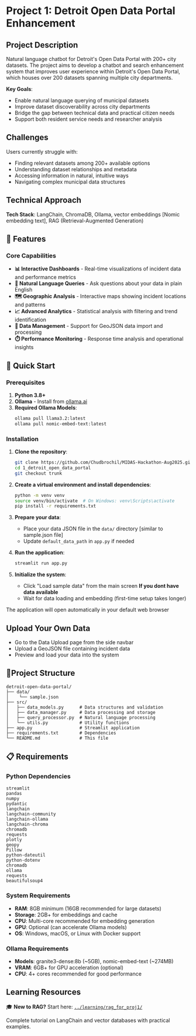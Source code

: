 # Project 1: Detroit Open Data Portal Enhancement

## Project Description

Natural language chatbot for Detroit's Open Data Portal with 200+ city datasets. The project aims to develop a chatbot and search enhancement system that improves user experience within Detroit's Open Data Portal, which houses over 200 datasets spanning multiple city departments.

**Key Goals**:
- Enable natural language querying of municipal datasets
- Improve dataset discoverability across city departments
- Bridge the gap between technical data and practical citizen needs
- Support both resident service needs and researcher analysis

## Challenges

Users currently struggle with:
- Finding relevant datasets among 200+ available options
- Understanding dataset relationships and metadata
- Accessing information in natural, intuitive ways
- Navigating complex municipal data structures

## Technical Approach

**Tech Stack**: LangChain, ChromaDB, Ollama, vector embeddings [Nomic embedding text], RAG (Retrieval-Augmented Generation)

## 🚀 Features
### Core Capabilities

- **📊 Interactive Dashboards** - Real-time visualizations of incident data and performance metrics
- **💬 Natural Language Queries** - Ask questions about your data in plain English
- **🗺️ Geographic Analysis** - Interactive maps showing incident locations and patterns
- **📈 Advanced Analytics** - Statistical analysis with filtering and trend identification
- **📁 Data Management** - Support for GeoJSON data import and processing
- **⏱️ Performance Monitoring** - Response time analysis and operational insights

## 🚀 Quick Start

### Prerequisites

1. **Python 3.8+**
2. **Ollama** - Install from [ollama.ai](https://ollama.ai)
3. **Required Ollama Models**:
   ```bash
   ollama pull llama3.2:latest
   ollama pull nomic-embed-text:latest
   ```

### Installation
1. **Clone the repository**:
   ```bash
   git clone https://github.com/Chudbrochil/MIDAS-Hackathon-Aug2025.git
   cd 1_detroit_open_data_portal
   git checkout trunk
   ```
2. **Create a virtual environment and install dependencies**:
   ```bash
   python -m venv venv
   source venv/bin/activate  # On Windows: venv\Scripts\activate
   pip install -r requirements.txt
   ```
   
3. **Prepare your data**:
   - Place your data JSON file in the `data/` directory [similar to sample.json file]
   - Update `default_data_path` in `app.py` if needed 

4. **Run the application**:
   ```bash
   streamlit run app.py
   ```

5. **Initialize the system**:
   - Click "Load sample data" from the main screen **If you dont have data available**
   - Wait for data loading and embedding (first-time setup takes longer)

The application will open automatically in your default web browser

## Upload Your Own Data

- Go to the Data Upload page from the side navbar
- Upload a GeoJSON file containing incident data
- Preview and load your data into the system

## 📁Project Structure
```
detroit-open-data-portal/
├── data/
│    └── sample.json
├── src/
│   ├── data_models.py      # Data structures and validation
│   ├── data_manager.py     # Data processing and storage
│   ├── query_processor.py  # Natural language processing 
│   └── utils.py            # Utility functions
├── app.py                  # Streamlit application
├── requirements.txt        # Dependencies
└── README.md               # This file
```
## 📋 Requirements

### Python Dependencies
```
streamlit
pandas
numpy
pydantic
langchain
langchain-community
langchain-ollama
langchain-chroma
chromadb
requests
plotly
geopy
Pillow
python-dateutil
python-dotenv
chromadb
ollama
requests
beautifulsoup4
```
### System Requirements
- **RAM**: 8GB minimum (16GB recommended for large datasets)
- **Storage**: 2GB+ for embeddings and cache
- **CPU**: Multi-core recommended for embedding generation
- **GPU**: Optional (can accelerate Ollama models)
- **OS**: Windows, macOS, or Linux with Docker support

### Ollama Requirements
- **Models**: granite3-dense:8b (~5GB), nomic-embed-text (~274MB)
- **VRAM**: 6GB+ for GPU acceleration (optional)
- **CPU**: 4+ cores recommended for good performance

## Learning Resources

🎓 **New to RAG?** Start here: [`../learning/rag_for_proj1/`](../learning/rag_for_proj1/)

Complete tutorial on LangChain and vector databases with practical examples.

